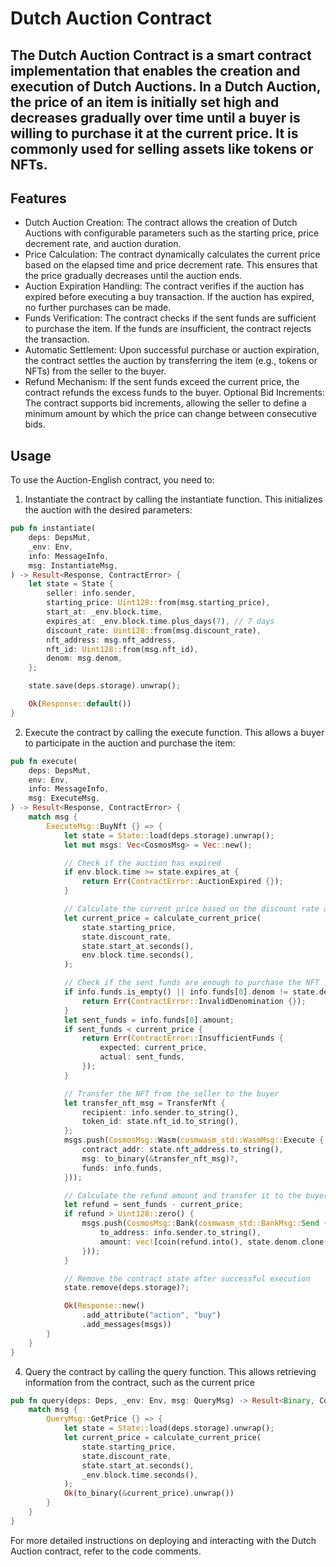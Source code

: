 # Dutch Auction Contract

The Dutch Auction Contract is a smart contract implementation that enables the creation and execution of Dutch Auctions. In a Dutch Auction, the price of an item is initially set high and decreases gradually over time until a buyer is willing to purchase it at the current price. It is commonly used for selling assets like tokens or NFTs.
---

## Features

- Dutch Auction Creation: The contract allows the creation of Dutch Auctions with configurable parameters such as the starting price, price decrement rate, and auction duration.
- Price Calculation: The contract dynamically calculates the current price based on the elapsed time and price decrement rate. This ensures that the price gradually decreases until the auction ends.
- Auction Expiration Handling: The contract verifies if the auction has expired before executing a buy transaction. If the auction has expired, no further purchases can be made.
- Funds Verification: The contract checks if the sent funds are sufficient to purchase the item. If the funds are insufficient, the contract rejects the transaction.
- Automatic Settlement: Upon successful purchase or auction expiration, the contract settles the auction by transferring the item (e.g., tokens or NFTs) from the seller to the buyer.
- Refund Mechanism: If the sent funds exceed the current price, the contract refunds the excess funds to the buyer.
Optional Bid Increments: The contract supports bid increments, allowing the seller to define a minimum amount by which the price can change between consecutive bids.

## Usage

To use the Auction-English contract, you need to:

1. Instantiate the contract by calling the instantiate function. This initializes the auction with the desired parameters:

```rust
pub fn instantiate(
    deps: DepsMut,
    _env: Env,
    info: MessageInfo,
    msg: InstantiateMsg,
) -> Result<Response, ContractError> {
    let state = State {
        seller: info.sender,
        starting_price: Uint128::from(msg.starting_price),
        start_at: _env.block.time,
        expires_at: _env.block.time.plus_days(7), // 7 days
        discount_rate: Uint128::from(msg.discount_rate),
        nft_address: msg.nft_address,
        nft_id: Uint128::from(msg.nft_id),
        denom: msg.denom,
    };

    state.save(deps.storage).unwrap();

    Ok(Response::default())
}
```

2. Execute the contract by calling the execute function. This allows a buyer to participate in the auction and purchase the item:

```rust
pub fn execute(
    deps: DepsMut,
    env: Env,
    info: MessageInfo,
    msg: ExecuteMsg,
) -> Result<Response, ContractError> {
    match msg {
        ExecuteMsg::BuyNft {} => {
            let state = State::load(deps.storage).unwrap();
            let mut msgs: Vec<CosmosMsg> = Vec::new();

            // Check if the auction has expired
            if env.block.time >= state.expires_at {
                return Err(ContractError::AuctionExpired {});
            }

            // Calculate the current price based on the discount rate and time elapsed
            let current_price = calculate_current_price(
                state.starting_price,
                state.discount_rate,
                state.start_at.seconds(),
                env.block.time.seconds(),
            );

            // Check if the sent funds are enough to purchase the NFT
            if info.funds.is_empty() || info.funds[0].denom != state.denom {
                return Err(ContractError::InvalidDenomination {});
            }
            let sent_funds = info.funds[0].amount;
            if sent_funds < current_price {
                return Err(ContractError::InsufficientFunds {
                    expected: current_price,
                    actual: sent_funds,
                });
            }

            // Transfer the NFT from the seller to the buyer
            let transfer_nft_msg = TransferNft {
                recipient: info.sender.to_string(),
                token_id: state.nft_id.to_string(),
            };
            msgs.push(CosmosMsg::Wasm(cosmwasm_std::WasmMsg::Execute {
                contract_addr: state.nft_address.to_string(),
                msg: to_binary(&transfer_nft_msg)?,
                funds: info.funds,
            }));

            // Calculate the refund amount and transfer it to the buyer
            let refund = sent_funds - current_price;
            if refund > Uint128::zero() {
                msgs.push(CosmosMsg::Bank(cosmwasm_std::BankMsg::Send {
                    to_address: info.sender.to_string(),
                    amount: vec![coin(refund.into(), state.denom.clone())],
                }));
            }

            // Remove the contract state after successful execution
            state.remove(deps.storage)?;

            Ok(Response::new()
                .add_attribute("action", "buy")
                .add_messages(msgs))
        }
    }
}

```

4. Query the contract by calling the query function. This allows retrieving information from the contract, such as the current price

```rust
pub fn query(deps: Deps, _env: Env, msg: QueryMsg) -> Result<Binary, ContractError> {
    match msg {
        QueryMsg::GetPrice {} => {
            let state = State::load(deps.storage).unwrap();
            let current_price = calculate_current_price(
                state.starting_price,
                state.discount_rate,
                state.start_at.seconds(),
                _env.block.time.seconds(),
            );
            Ok(to_binary(&current_price).unwrap())
        }
    }
}
```

For more detailed instructions on deploying and interacting with the Dutch Auction contract, refer to the code comments.